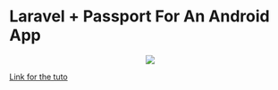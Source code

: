 # Laravel + Passport For An Android App
<p align="center"><img src="https://laravel.com/assets/img/components/logo-laravel.svg"></p>

[Link for the tuto](https://www.youtube.com/playlist?list=PLEubh3Rmu4tn8xtkVcWnWOjQcGG4aeRK-) 
